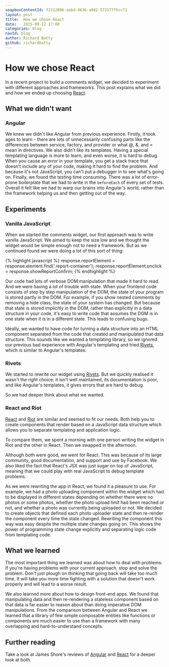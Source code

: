 ```yaml
---
soapboxContentId: f2212896-aebd-4636-a902-572577f5cc71
layout: post
title:  How we chose React
date:   2015-09-22 17:00
categories: blog
navId: blog
author: Richard Batty
github: richardbatty
---
```



# How we chose React

In a recent project to build a comments widget, we decided to experiment with different approaches and frameworks. This post explains what we did and how we ended up choosing [React](https://facebook.github.io/react/).

## What we didn't want

### Angular

We knew we didn't like Angular from previous experience. Firstly, it took ages to learn - there are lots of unnecessarily confusing parts like the differences between service, factory, and provider or what @, &, and = mean in directives. We also didn't like its templates. Having a special templating language is more to learn, and even worse, it is hard to debug. When you cause an error in your template, you get a stack trace that doesn't include any of your code, making it hard to find the problem. And because it's not JavaScript, you can't put a debugger in to see what's going on. Finally, we found the testing time consuming. There was a lot of error-prone boilerplate that we had to write in the `beforeEach` of every set of tests. Overall it felt like we had to warp our brains into Angular's world, rather than the framework helping us and then getting out of the way.

## Experiments

### Vanilla JavaScript

When we started the comments widget, our first approach was to write vanilla JavaScript. We aimed to keep the size low and we thought the widget would be simple enough not to need a framework. But as we continued found we were doing a lot of this sort of thing:

{% highlight javascript %}
response.reportElement = response.element.find('.report-container');
response.reportElement.onclick = response.showReportConfirm;
{% endhighlight %}

Our code had lots of verbose DOM manipulation that made it hard to read. And we were having a lot of trouble with state. When your frontend code consists of step by step manipulation of the DOM, the state of your program is stored partly in the DOM. For example, if you show nested comments by removing a hide class, the state of your system has changed. But because that state is stored implicitly in the DOM, rather than explicitly in a data structure in your code, it's easy to write code that assumes the DOM is in one state when it is in a different state. This leads to confusing bugs.

Ideally, we wanted to have code for turning a data structure into an HTML component separated from the code that created and manipulated that data structure. This sounds like we wanted a templating library, so we ignored our previous bad experience with Angular's templating and tried [Rivets](https://github.com/mikeric/rivets), which is similar to Angular's templates.

### Rivets

We started to rewrite our widget using [Rivets](https://github.com/mikeric/rivets). But we quickly realised it wasn't the right choice: it isn't well maintained, its documentation is poor, and like Angular's templates, it gives errors that are hard to debug.

So we had deeper think about what we wanted.

### React and Riot

[React](https://facebook.github.io/react/) and [Riot](http://riotjs.com/) are similar and seemed to fit our needs. Both help you to create components that render based on a JavaScript data structure which allows you to separate templating and application logic.

To compare them, we spent a morning with one person writing the widget in Riot and the other in React. Then we swapped in the afternoon.

Although both were good, we went for React. This was because of its large community, good documentation, and support and use by Facebook. We also liked the fact that React's JSX was just sugar on top of JavaScript, meaning that we could play with real JavaScript to debug template problems.

As we were rewriting the app in React, we found it a pleasure to use. For example, we had a photo uploading component within the widget which had to be displayed in different states depending on whether there were no photos or some photos, whether the photo upload limit had been reached or not, and whether a photo was currently being uploaded or not. We decided to create objects that defined each photo uploader state and then re-render the component every time the state changed. Rewriting the component this way was easy despite the multiple state changes going on. This shows the power of programming state change explicitly and separating logic code from templating code.

## What we learned

The most important thing we learned was about how to deal with problems: If you're having problems with your current approach, stop and solve the problem. Don't just plough on thinking that going back will take too much time. It will take you more time fighting with a solution that doesn't work properly and will lead to a worse result.

We also learned more about how to design front-end apps. We found that manipulating data and then re-rendering a stateless component based on that data is far easier to reason about than doing imperative DOM manipulations. From the comparison between Angular and React we learned that a library of few simple composable entities like functions or components are much easier to use than a framework with many overlapping and hard-to-understand concepts.

## Further reading

Take a look at James Shore's reviews of [Angular](http://www.letscodejavascript.com/v3/blog/2015/01/Angular_review) and [React](http://www.letscodejavascript.com/v3/blog/2014/09/react_review) for a deeper look at both.
